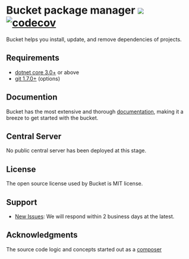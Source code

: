 # Bucket package manager ![](https://github.com/getbucket/bucket/workflows/bucket/badge.svg) [![codecov](https://codecov.io/gh/getbucket/bucket/branch/master/graph/badge.svg)](https://codecov.io/gh/getbucket/bucket)

Bucket helps you install, update, and remove dependencies of projects.

## Requirements

- [dotnet core 3.0+](https://dotnet.microsoft.com/download) or above
- [git 1.7.0+](https://git-scm.com/) (options)

## Documention

Bucket has the most extensive and thorough [documentation](https://github.com/getbucket/bucket/wiki), making it a breeze to get started with the bucket.

## Central Server

No public central server has been deployed at this stage.

## License

The open source license used by Bucket is MIT license. 

## Support

- [New Issues](https://github.com/getbucket/bucket/issues): We will respond within 2 business days at the latest.

## Acknowledgments

The source code logic and concepts started out as a [composer](https://github.com/composer/composer)
